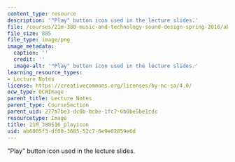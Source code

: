 ```yaml
---
content_type: resource
description: '"Play" button icon used in the lecture slides.'
file: /courses/21m-380-music-and-technology-sound-design-spring-2016/ab6005f3df00368552c76e9e02859e6d_21M_380S16_playicon.png
file_size: 885
file_type: image/png
image_metadata:
  caption: ''
  credit: ''
  image-alt: '"Play" button icon used in the lecture slides.'
learning_resource_types:
- Lecture Notes
license: https://creativecommons.org/licenses/by-nc-sa/4.0/
ocw_type: OCWImage
parent_title: Lecture Notes
parent_type: CourseSection
parent_uid: 277a7be3-dc0b-bcbe-1fc7-6b0be5be1cdc
resourcetype: Image
title: 21M_380S16_playicon
uid: ab6005f3-df00-3685-52c7-6e9e02859e6d
---
```

"Play" button icon used in the lecture slides.